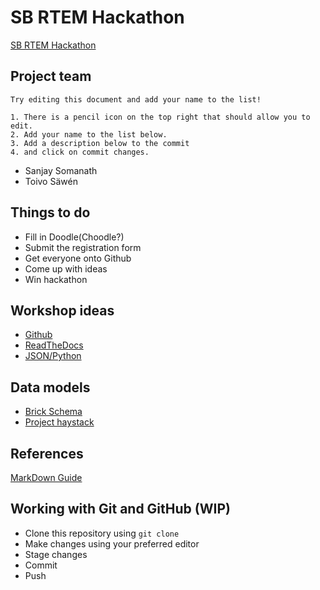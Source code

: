 # SB RTEM Hackathon
[SB RTEM Hackathon](https://www.rtemhackathon.com/)

## Project team
```
Try editing this document and add your name to the list! 

1. There is a pencil icon on the top right that should allow you to edit. 
2. Add your name to the list below. 
3. Add a description below to the commit 
4. and click on commit changes.
```
* Sanjay Somanath
* Toivo Säwén

## Things to do
* Fill in Doodle(Choodle?)
* Submit the registration form
* Get everyone onto Github
* Come up with ideas
* Win hackathon

## Workshop ideas
* [Github](https://kinsta.com/knowledgebase/what-is-github/)  
* [ReadTheDocs](https://readthedocs.org/)  
* [JSON/Python](https://www.geeksforgeeks.org/read-write-and-parse-json-using-python/)  

## Data models
* [Brick Schema](https://brickschema.org/)  
* [Project haystack](https://project-haystack.org/)  

## References
[MarkDown Guide](https://www.markdownguide.org/extended-syntax/)

## Working with Git and GitHub (WIP)
* Clone this repository using `git clone`
* Make changes using your preferred editor
* Stage changes
* Commit
* Push
